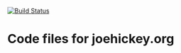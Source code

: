[![Build Status](https://travis-ci.org/joehickey/website.svg?branch=master)](https://travis-ci.org/joehickey/website)
# Code files for joehickey.org

